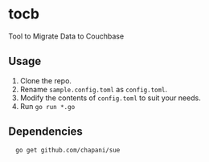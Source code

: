 # tocb
Tool to Migrate Data to Couchbase

## Usage

1. Clone the repo.
2. Rename `sample.config.toml` as `config.toml`.
3. Modify the contents of `config.toml` to suit your needs.
4. Run `go run *.go`

## Dependencies

```bash
  go get github.com/chapani/sue
```
